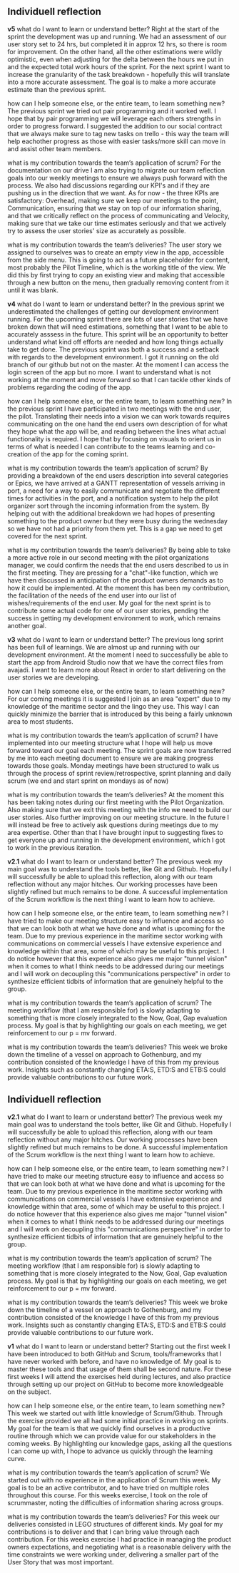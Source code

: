 ## Individuell reflection

**v5**
what do I want to learn or understand better?
Right at the start of the sprint the development was up and running. We had an assessment of our user story set to 24 hrs, but completed it in approx 12 hrs, so there is room for improvement. On the other hand, all the other estimations were wildly optimistic, even when adjusting for the delta between the hours we put in and the expected total work hours of the sprint. For the next sprint I want to increase the granularity of the task breakdown - hopefully this will translate into a more accurate assessment.
The goal is to make a more accurate estimate than the previous sprint.

how can I help someone else, or the entire team, to learn something new?
The previous sprint we tried out pair programming and it worked well.
I hope that by pair programming we will leverage each others strengths in order to progress forward. I suggested the addition to our social contract that we always make sure to tag new tasks on trello - this way the team will help eachother progress as those with easier tasks/more skill can move in and assist other team members.

what is my contribution towards the team’s application of scrum?
For the documentation on our drive I am also trying to migrate our team reflection goals into our weekly meetings to ensure we always push forward with the process. We also had discussions regarding our KPI's and if they are pushing us in the direction that we want. As for now - the three KPIs are satisfactory: Overhead, making sure we keep our meetings to the point, Communication, ensuring that we stay on top of our information sharing, and that we critically reflect on the process of communicating and Velocity, making sure that we take our time estimates seriously and that we actively try to assess the user stories' size as accurately as possible.


what is my contribution towards the team’s deliveries?
The user story we assigned to ourselves was to create an empty view in the app, accessible from the side menu. This is going to act as a future placeholder for content, most probably the Pilot Timeline, which is the working title of the view. We did this by first trying to copy an existing view and making that accessible through a new button on the menu, then gradually removing content from it until it was blank.


**v4**
what do I want to learn or understand better?
In the previous sprint we underestimated the challenges of getting our development environment running. For the upcoming sprint there are lots of user stories that we have broken down that will need estimations, something that I want to be able to accurately asssess in the future. This sprint will be an opportunity to better understand what kind off efforts are needed and how long things actually take to get done. The previous sprint was both a success and a setback with regards to the development environment. I got it running on the old branch of our github but not on the master. At the moment I can access the login screen of the app but no more. I want to understand what is not working at the moment and move forward so that I can tackle other kinds of problems regarding the coding of the app.

how can I help someone else, or the entire team, to learn something new?
In the previous sprint I have participated in two meetings with the end user, the pilot. Translating their needs into a vision we can work towards requires communicating on the one hand the end users own description of for what they hope what the app will be, and reading between the lines what actual functionality is required. I hope that by focusing on visuals to orient us in terms of what is needed I can contribute to the teams learning and co-creation of the app for the coming sprint.


what is my contribution towards the team’s application of scrum?
By providing a breakdown of the end users description into several categories or Epics, we have arrived at a GANTT representation of vessels arriving in port, a need for a way to easily communicate and negotiate the different times for activities in the port, and a notification system to help the pilot organizer sort through the incoming information from the system. By helping out with the additional breakdown we had hopes of presenting something to the product owner but they were busy during the wednesday so we have not had a priority from them yet. This is a gap we need to get covered for the next sprint.

what is my contribution towards the team’s deliveries?
By being  able to take a more active role in our second meeting with the pilot organizations manager, we could confirm the needs that the end users described to us in the first meeting. They are pressing for a "chat"-like function, which we have then discussed in anticipation of the product owners demands as to how it could be implemented. At the moment this has been my contribution, the facilitation of the needs of the end user into our list of wishes/requirements of the end user. My goal for the next sprint is to contribute some actual code for one of our user stories, pending the success in getting my development environment to work, which remains another goal.

**v3**
what do I want to learn or understand better?
The previous long sprint has been full of learnings. We are almost up and running with our development environment. At the moment I need to successfully be
able to start the app from Android Studio now that we have the correct files from avajadi. I want to learn more about React in order to start delivering on
the user stories we are developing.

how can I help someone else, or the entire team, to learn something new?
For our coming meetings it is suggested I join as an area "expert" due to my knowledge of the maritime sector and the lingo they use. This way I can quickly
minimize the barrier that is introduced by this being a fairly unknown area to most students.


what is my contribution towards the team’s application of scrum?
I have implemented into our meeting structure what I hope will help us move forward toward our goal each meeting. The sprint goals are now transferred
by me into each meeting document to ensure we are making progress towards those goals.
Monday meetings have been structured to walk us through the process of sprint review/retrospective, sprint planning and daily scrum (we end and start sprint
on mondays as of now)

what is my contribution towards the team’s deliveries?
At the moment this has been taking notes during our first meeting with the Pilot Organization. Also making sure that we exit this meeting with the info we need
to build our user stories. Also further improving on our meeting structure.
In the future I will instead be free to actively ask questions during meetings due to my area expertise. Other than that I have brought input to suggesting
fixes to get everyone up and running in the development environment, which I got to work in the previous iteration.


**v2.1**
what do I want to learn or understand better?
The previous week my main goal was to understand the tools better, like Git and Github. Hopefully I will successfully be able to upload this reflection, along with our team reflection without any major hitches.
Our working processes have been slightly refined but much remains to be done. A successful implementation of the Scrum workflow is the next thing I want to learn how to achieve.

how can I help someone else, or the entire team, to learn something new?
I have tried to make our meeting structure easy to influence and access so that we can look both at what we have done and what is upcoming for the team.
Due to my previous experience in the maritime sector working with communications on commercial vessels I have extensive experience and knowledge within that area, some of which may be useful to this project.
I do notice however that this experience also gives me major "tunnel vision" when it comes to what I think needs to be addressed during our meetings and I will work on decoupling this "communications perspective" in order to synthesize efficient tidbits of information that are genuinely helpful to the group.


what is my contribution towards the team’s application of scrum?
The meeting workflow (that I am responsible for) is slowly adapting to something that is more closely integrated to the Now, Goal, Gap evaluation process.
My goal is that by highlighting our goals on each meeting, we get reinforcement to our p = mv forward.


what is my contribution towards the team’s deliveries?
This week we broke down the timeline of a vessel on approach to Gothenburg, and my contribution consisted of the knowledge I have of this from my previous work.
Insights such as constantly changing ETA:S, ETD:S and ETB:S could provide valuable contributions to our future work.


## Individuell reflection

**v2.1**
what do I want to learn or understand better?
The previous week my main goal was to understand the tools better, like Git and Github. Hopefully I will successfully be able to upload this reflection, along with our team reflection without any major hitches.
Our working processes have been slightly refined but much remains to be done. A successful implementation of the Scrum workflow is the next thing I want to learn how to achieve.

how can I help someone else, or the entire team, to learn something new?
I have tried to make our meeting structure easy to influence and access so that we can look both at what we have done and what is upcoming for the team.
Due to my previous experience in the maritime sector working with communications on commercial vessels I have extensive experience and knowledge within that area, some of which may be useful to this project.
I do notice however that this experience also gives me major "tunnel vision" when it comes to what I think needs to be addressed during our meetings and I will work on decoupling this "communications perspective" in order to synthesize efficient tidbits of information that are genuinely helpful to the group.


what is my contribution towards the team’s application of scrum?
The meeting workflow (that I am responsible for) is slowly adapting to something that is more closely integrated to the Now, Goal, Gap evaluation process.
My goal is that by highlighting our goals on each meeting, we get reinforcement to our p = mv forward.


what is my contribution towards the team’s deliveries?
This week we broke down the timeline of a vessel on approach to Gothenburg, and my contribution consisted of the knowledge I have of this from my previous work.
Insights such as constantly changing ETA:S, ETD:S and ETB:S could provide valuable contributions to our future work.

**v1**
what do I want to learn or understand better?
Starting out the first week I have been introduced to both GitHub and Scrum, tools/frameworks that I have never worked with before, and have no knowledge of.
My goal is to master these tools and that usage of them shall be second nature.
For these first weeks I will attend the exercises held during lectures, and also practice through setting up our project on GitHub to become more knowledgeable on the subject.

how can I help someone else, or the entire team, to learn something new?
This week we started out with little knowledge of Scrum/Github. Through the exercise provided we all had some initial practice in working on sprints.
My goal for the team is that we quickly find ourselves in a productive routine through which we can provide value for our stakeholders in the coming weeks.
By highlighting our knowledge gaps, asking all the questions I can come up with, I hope to advance us quickly through the learning curve.

what is my contribution towards the team’s application of scrum?
We started out with no experience in the application of Scrum this week.
My goal is to be an active contributor, and to have tried on multiple roles throughout this course.
For this weeks exercise, I took on the role of scrummaster, noting the difficulties of information sharing across groups.

what is my contribution towards the team’s deliveries?
For this week our deliveries consisted in LEGO structures of different kinds.
My goal for my contributions is to deliver and that I can bring value through each contribution.
For this weeks exercise I had practice in managing the product owners expectations, and negotiating what is a reasonable delivery with the time constraints we were working under, delivering a smaller part of the User Story that was most important.


